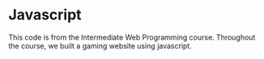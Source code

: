 # Javascript

This code is from the Intermediate Web Programming course. Throughout the course, we built a gaming website using javascript.
